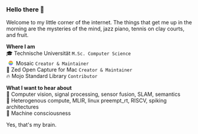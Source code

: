 ### Hello there 👋
Welcome to my little corner of the internet. The things that get me up in the morning are the mysteries of the mind, jazz piano, tennis on clay courts, and fruit. 

**Where I am**  
🎓 Technische Universität `M.Sc. Computer Science`  
<img src="images/mosaic-icon.svg" width="18" height="18">&nbsp;&nbsp;Mosaic `Creator & Maintainer`  
📸 Zed Open Capture for Mac `Creator & Maintainer`  
🔥 Mojo Standard Library `Contributor`

**What I want to hear about**  
🤖 Computer vision, signal processing, sensor fusion, SLAM, semantics  
🔭 Heterogenous compute, MLIR, linux preempt_rt, RISCV, spiking architectures  
🔮 Machine consciousness  

Yes, that's my brain.
